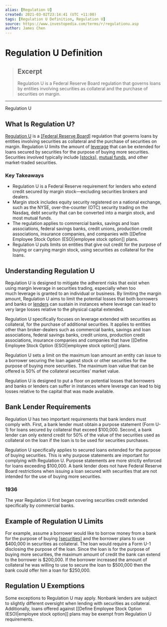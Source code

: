 ```yaml
---
alias: [Regulation U]
created: 2021-03-02T23:14:41 (UTC +11:00)
tags: [Regulation U Definition, Regulation U]
source: https://www.investopedia.com/terms/r/regulationu.asp
author: James Chen
---
```


# Regulation U Definition

> ## Excerpt
> Regulation U is a Federal Reserve Board regulation that governs loans by entities involving securities as collateral and the purchase of securities on margin.

---

Regulation U
## What Is Regulation U?

[Regulation U](https://www.federalreserve.gov/supervisionreg/regucg.htm) is a [[Federal Reserve Board]](https://www.investopedia.com/terms/f/frb.asp) regulation that governs loans by entities involving securities as collateral and the purchase of securities on margin. Regulation U limits the amount of [leverage](https://www.investopedia.com/terms/l/leverage.asp) that can be extended for loans secured by securities for the purpose of buying more securities. Securities involved typically include [[stocks]](https://www.investopedia.com/terms/s/stock.asp), [mutual funds](https://www.investopedia.com/terms/m/mutualfund.asp), and other market-traded securities.

### Key Takeaways

-   Regulation U is a Federal Reserve requirement for lenders who extend credit secured by margin stock—excluding securities brokers and dealers.
-   Margin stock includes equity security registered on a national exchange, such as the NYSE, over-the-counter (OTC) security trading on the Nasdaq, debt security that can be converted into a margin stock, and most mutual funds.
-   The regulation applies to commercial banks, savings and loan associations, federal savings banks, credit unions, production credit associations, insurance companies, and companies with [[Define Employee Stock Option (ESO)|employee stock option]] plans.
-   Regulation U puts limits on entities that give out credit for the purpose of buying or carrying margin stock, using securities as collateral for the loans.

## Understanding Regulation U

Regulation U is designed to mitigate the adherent risks that exist when using margin leverage in securities trading, especially when too much leverage is granted to an individual or business. By limiting the margin amount, Regulation U aims to limit the potential losses that both borrowers and banks or [lenders](https://www.investopedia.com/terms/l/lender.asp) can sustain in instances where leverage can lead to very large losses relative to the physical capital extended.

Regulation U specifically focuses on leverage extended with securities as collateral, for the purchase of additional securities. It applies to entities other than broker-dealers such as commercial banks, savings and loan associations, federal savings banks, credit unions, production credit associations, insurance companies and companies that have [[Define Employee Stock Option (ESO)|employee stock option]] plans.

Regulation U sets a limit on the maximum loan amount an entity can issue to a borrower securing the loan against stock or other securities for the purpose of buying more securities. The maximum loan value that can be offered is 50% of the collateral securities’ market value.

Regulation U is designed to put a floor on potential losses that borrowers and banks or lenders can suffer in instances where leverage can lead to big losses relative to the capital that was made available.

## Bank Lender Requirements

Regulation U has two important requirements that bank lenders must comply with. First, a bank lender must obtain a purpose statement (Form U-1) for loans secured by collateral that exceed $100,000. Second, a bank lender can only extend credit for 50% of the value of the securities used as collateral on the loan if the loan is to be used for securities purchases.

Regulation U specifically applies to secured loans extended for the purpose of buying securities. This is why purpose statements are important for complying with Regulation U. Purpose statements are more strictly enforced for loans exceeding $100,000. A bank lender does not have Federal Reserve Board restrictions when issuing a loan secured with securities that are not intended for the use of buying more securities.

### 1936

The year Regulation U first began covering securities credit extended specifically by commercial banks.

## Example of Regulation U Limits

For example, assume a borrower would like to borrow money from a bank for the purpose of buying [[securities]](https://www.investopedia.com/terms/s/security.asp) and the borrower plans to use $400,000 in securities as collateral. The loan would require a Form U-1 disclosing the purpose of the loan. Since the loan is for the purpose of buying more securities, the maximum amount of credit the bank can extend to the borrower is $200,000. If the borrower increased the amount of collateral he was willing to use to secure the loan to $500,000 then the bank could offer him a loan for $250,000.

## Regulation U Exemptions

Some exceptions to Regulation U may apply. Nonbank lenders are subject to slightly different oversight when lending with securities as collateral. Additionally, loans offered against [[Define Employee Stock Option (ESO)|employee stock option]] plans may be exempt from Regulation U requirements.
